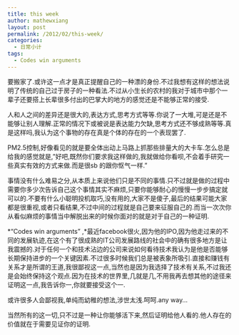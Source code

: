 ```yaml
---
title: this week
author: mathewxiang
layout: post
permalink: /2012/02/this-week/
categories:
  - 日常小计
tags:
  - Codes win arguments
---
```

要搬家了.或许这一点才是真正提醒自己的一种漂的身份.不过我想有这样的想法说明了传统的自己过于房子的一种看法.不过从小生长的农村的我对于城市中那个一辈子还要搭上长辈很多付出的巴掌大的地方的感觉还是不能够正常的接受.

人和人之间的差异还是很大的,表达方式,思考方式等等.你说了一大堆,可是还是不能够让别人理解.正常的情况下或被说是表达能力欠缺,思考方式还不够成熟等等.真是这样吗,我认为这个事物的存在真是个体的存在的一个表现罢了.

PM2.5控制,好像看见的就是要全体出动上马路上抓那些排量大的大卡车.怎么总是给我的感觉就是,”好吧,既然你们要求我这样做的,我就做给你看呗,不会着手研究一些真实有效的方式来做.而是很sb 的跟你怄气一样.”

<!--more-->

事情没有什么难易之分,从本质上来说他们只是不同的事情.只不过就是做的过程中需要你多少次告诉自己这个事情其实不麻烦,只要你能够耐心的慢慢一步步搞定就可以的.不要有什么小聪明投机取巧,没有用的,大家不是傻子,最后的结果可能大家都是很重视,或者只看结果,不过中间的过程就是自己要来征服自己的.而当一次次你从看似麻烦的事情当中解脱出来的时候你面对的就是对于自己的一种证明.

*“Codes win arguments” ,*最近facebook很火,因为他的IPO,因为他走过来的不同的发展轨迹,在这个有了很成熟的IT公司发展路线的社会中的确有很多地方是让我震撼的.对于任何一个和技术沾边的公司来说如何看待技术我认为是他是否能够长期保持进步的一个关键因素.不过很多时候我们总是被表象所吸引.直接和赚钱有关系才是所谓的王道,我很鄙视这一点,当然也是因为我选择了技术有关系,不过我还是会始终保持这个观点.因为在技术的世界里,几就是几,不用我再去想其他的途径来证明这一点,我告诉你一,你就要接受这个一.

或许很多人会鄙视我,单纯而幼稚的想法,涉世太浅.呵呵.any way…

当然所有的这一切,只不过是一种让你能够活下来,然后证明给他人看的.他人存在的价值就在于需要见证你的证明.